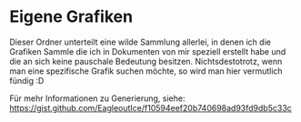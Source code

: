 # Eigene Grafiken

Dieser Ordner unterteilt eine wilde Sammlung allerlei, in denen ich die Grafiken Sammle die ich in Dokumenten von mir speziell erstellt habe und die an sich keine pauschale Bedeutung besitzen. Nichtsdestotrotz, wenn man eine spezifische Grafik suchen möchte, so wird man hier vermutlich fündig :D

Für mehr Informationen zu Generierung, siehe: https://gist.github.com/EagleoutIce/f10594eef20b740698ad93fd9db5c33c
